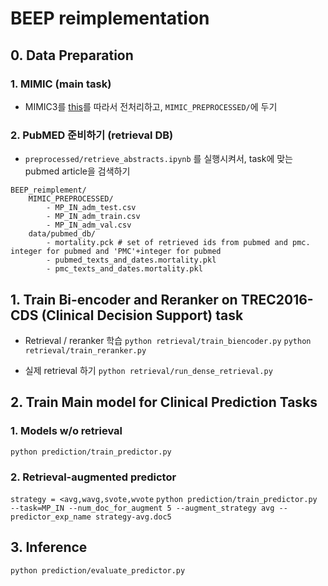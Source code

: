 # BEEP reimplementation


## 0. Data Preparation
### 1. MIMIC (main task)
- MIMIC3를 [this](https://github.com/bvanaken/clinical-outcome-prediction/tree/master/tasks)를 따라서 전처리하고, ```MIMIC_PREPROCESSED/```에 두기

### 2. PubMED 준비하기 (retrieval DB)
- ```preprocessed/retrieve_abstracts.ipynb``` 를 실행시켜서, task에 맞는 pubmed article을 검색하기

```
BEEP_reimplement/
    MIMIC_PREPROCESSED/
        - MP_IN_adm_test.csv  
        - MP_IN_adm_train.csv  
        - MP_IN_adm_val.csv
    data/pubmed_db/
        - mortality.pck # set of retrieved ids from pubmed and pmc. integer for pubmed and 'PMC'+integer for pubmed  
        - pubmed_texts_and_dates.mortality.pkl
        - pmc_texts_and_dates.mortality.pkl
```

## 1. Train Bi-encoder and Reranker on TREC2016-CDS (Clinical Decision Support) task

- Retrieval / reranker 학습
```python retrieval/train_biencoder.py```
```python retrieval/train_reranker.py```

- 실제 retrieval 하기
```python retrieval/run_dense_retrieval.py```


## 2. Train Main model for Clinical Prediction Tasks
### 1. Models w/o retrieval
```python prediction/train_predictor.py```

### 2. Retrieval-augmented predictor
```strategy = <avg,wavg,svote,wvote```
```python prediction/train_predictor.py --task=MP_IN --num_doc_for_augment 5 --augment_strategy avg --predictor_exp_name strategy-avg.doc5```

## 3. Inference
```python prediction/evaluate_predictor.py```
